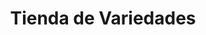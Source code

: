 ---
title: "Tienda de Variedades"
url: /ciudad-satelite/tienda-de-variedades-calle-32-a/
shop: comodidad
---